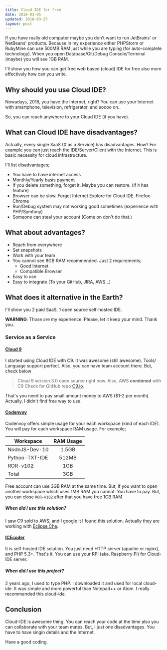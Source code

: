 ```yaml
---
title: Cloud IDE for free
date: 2018-03-05
updated: 2018-03-25
layout: post
---
```


If you have really old computer maybe you don't want to run JetBrains'
or NetBeans' products. Because in my experience either PHPStorm or RubyMine can use 500MB RAM just while you are typing (for auto-complete technology). When you open Database/Git/Debug Console/Terminal (maybe) you will see 1GB RAM.

I'll show you how you can get free web based (cloud) IDE for free also more effectively how can you write.

## Why should you use Cloud IDE?

Nowadays, 2018, you have the Internet, right? You can use your Internet with smartphone, television, refrigerator, and soooo on..

So, you can reach anywhere to your Cloud IDE (if you have).

## What can Cloud IDE have disadvantages?

Actually, every single XaaS (X as a Service) has disadvantages. How? For example you can just reach the IDE/Server/Client with the Internet. This is basic necessity for cloud infrastructure.

I'll list disadvantages;
- You have to have internet access
- Monthly/Yearly basis payment
- If you delete something, forget it. Maybe you can restore. (if it has feature)
- Browser can be slow. Forget Internet Explore for Cloud IDE. Firefox-Chrome
- Run/Debug system may not working good sometimes (experience with PHP/Symfony)
- Someone can steal your account (Come on don't do that.)

## What about advantages?

- Reach from everywhere
- Set snapshots
- Work with your team
- You cannot see 8GB RAM recommended. Just 2 requirements;
  - Good Internet
  - Compatible Browser
- Easy to use
- Easy to integrate (To your GitHub, JIRA, AWS...)

## What does it alternative in the Earth?

I'll show you 2 paid SaaS, 1 open source self-hosted IDE.

**WARNING**: Those are my experience. Please, let it keep your mind. Thank you.

### Service as a Service

#### [Cloud 9](https://aws.amazon.com/cloud9)
I started using Cloud IDE with C9. It was awesome (still awesome). Tools/ Language support perfect. Also, you can have team account there. But, check below

> Cloud 9 version 3.0 open source right now. Also, AWS **combined** with C9
> Check for GitHub repo [C9.io](https://c9.io).

That's you need to pay small amount money to AWS ($1-2 per month). Actually, I didn't find free way to use.

#### [Codenvoy](https://codenvy.io/)
Codenvoy offers simple usage for your each workspace (kind of each IDE). You will pay for each workspace RAM usage. For example;

| Workspace      | RAM Usage     |
| -------------- |:-------------:|
| NodeJS-Dev-10  | 1.5GB         |
| Python-TXT-IDE | 512MB         |
| ROR-v102       | 1GB           |
| Total          | 3GB           |

Free account can use 3GB RAM at the same time. But, if you want to open another workspace which uses 1MB RAM you cannot. You have to pay. But, you can close `ROR-v102` after that you have free 1GB RAM.

##### When did I use this solution?

I saw C9 sold to AWS, and I google it I found this solution. Actually they are working with [Eclipse Che](https://www.eclipse.org/che/).

#### [ICEcoder](https://github.com/icecoder/ICEcoder)
It is self-hosted IDE solution. You just need HTTP server (apache or nginx), and PHP 5.3+. That's it. You can use your RPi (aka. Raspberry Pi) for Cloud-IDE server.

##### When did I use this project?
2 years ago, I used to type PHP. I downloaded it and used for local cloud-ide. It was simple and more powerful than Notepad++ or Atom. I really recommended this cloud-ide.

## Conclusion
Cloud-IDE is awesome thing. You can reach your code at the time also you can collaborate with your team mates. But, I just one disadvantages. You have to have singin details and the Internet.

Have a good coding.
